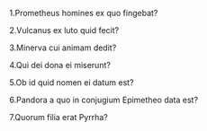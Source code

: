 1.Prometheus homines ex quo fingebat?

2.Vulcanus ex luto quid fecit?

3.Minerva cui animam dedit?

4.Qui dei dona ei miserunt?

5.Ob id quid nomen ei datum est?

6.Pandora a quo in conjugium Epimetheo data est?

7.Quorum filia erat Pyrrha?
